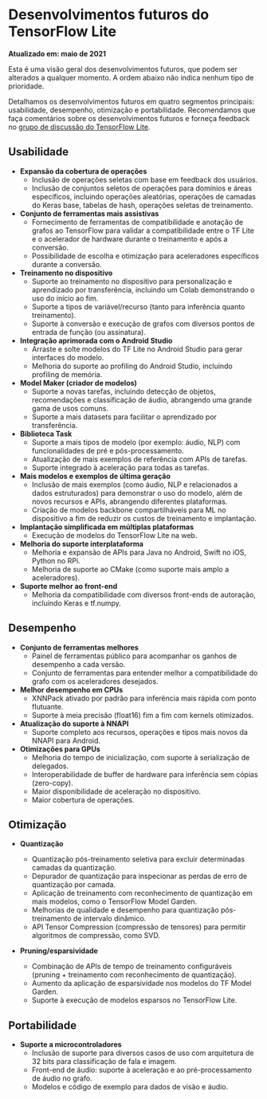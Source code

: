 # Desenvolvimentos futuros do TensorFlow Lite

**Atualizado em: maio de 2021**

Esta é uma visão geral dos desenvolvimentos futuros, que podem ser alterados a qualquer momento. A ordem abaixo não indica nenhum tipo de prioridade.

Detalhamos os desenvolvimentos futuros em quatro segmentos principais: usabilidade, desempenho, otimização e portabilidade. Recomendamos que faça comentários sobre os desenvolvimentos futuros e forneça feedback no [grupo de discussão do TensorFlow Lite](https://groups.google.com/a/tensorflow.org/g/tflite).

## Usabilidade

- **Expansão da cobertura de operações**
    - Inclusão de operações seletas com base em feedback dos usuários.
    - Inclusão de conjuntos seletos de operações para domínios e áreas específicos, incluindo operações aleatórias, operações de camadas do Keras base, tabelas de hash, operações seletas de treinamento.
- **Conjunto de ferramentas mais assistivas**
    - Fornecimento de ferramentas de compatibilidade e anotação de grafos ao TensorFlow para validar a compatibilidade entre o TF Lite e o acelerador de hardware durante o treinamento e após a conversão.
    - Possibilidade de escolha e otimização para aceleradores específicos durante a conversão.
- **Treinamento no dispositivo**
    - Suporte ao treinamento no dispositivo para personalização e aprendizado por transferência, incluindo um Colab demonstrando o uso do início ao fim.
    - Suporte a tipos de variável/recurso (tanto para inferência quanto treinamento).
    - Suporte à conversão e execução de grafos com diversos pontos de entrada de função (ou assinatura).
- **Integração aprimorada com o Android Studio**
    - Arraste e solte modelos do TF Lite no Android Studio para gerar interfaces do modelo.
    - Melhoria do suporte ao profiling do Android Studio, incluindo profiling de memória.
- **Model Maker (criador de modelos)**
    - Suporte a novas tarefas, incluindo detecção de objetos, recomendações e classificação de áudio, abrangendo uma grande gama de usos comuns.
    - Suporte a mais datasets para facilitar o aprendizado por transferência.
- **Biblioteca Task**
    - Suporte a mais tipos de modelo (por exemplo: áudio, NLP) com funcionalidades de pré e pós-processamento.
    - Atualização de mais exemplos de referência com APIs de tarefas.
    - Suporte integrado à aceleração para todas as tarefas.
- **Mais modelos e exemplos de última geração**
    - Inclusão de mais exemplos (como áudio, NLP e relacionados a dados estruturados) para demonstrar o uso do modelo, além de novos recursos e APIs, abrangendo diferentes plataformas.
    - Criação de modelos backbone compartilháveis para ML no dispositivo a fim de reduzir os custos de treinamento e implantação.
- **Implantação simplificada em múltiplas plataformas**
    - Execução de modelos do TensorFlow Lite na web.
- **Melhoria do suporte interplataforma**
    - Melhoria e expansão de APIs para Java no Android, Swift no iOS, Python no RPi.
    - Melhoria de suporte ao CMake (como suporte mais amplo a aceleradores).
- **Suporte melhor ao front-end**
    - Melhoria da compatibilidade com diversos front-ends de autoração, incluindo Keras e tf.numpy.

## Desempenho

- **Conjunto de ferramentas melhores**
    - Painel de ferramentas público para acompanhar os ganhos de desempenho a cada versão.
    - Conjunto de ferramentas para entender melhor a compatibilidade do grafo com os aceleradores desejados.
- **Melhor desempenho em CPUs**
    - XNNPack ativado por padrão para inferência mais rápida com ponto flutuante.
    - Suporte à meia precisão (float16) fim a fim com kernels otimizados.
- **Atualização do suporte à NNAPI**
    - Suporte completo aos recursos, operações e tipos mais novos da NNAPI para Android.
- **Otimizações para GPUs**
    - Melhoria do tempo de inicialização, com suporte à serialização de delegados.
    - Interoperabilidade de buffer de hardware para inferência sem cópias (zero-copy).
    - Maior disponibilidade de aceleração no dispositivo.
    - Maior cobertura de operações.

## Otimização

- **Quantização**

    - Quantização pós-treinamento seletiva para excluir determinadas camadas da quantização.
    - Depurador de quantização para inspecionar as perdas de erro de quantização por camada.
    - Aplicação de treinamento com reconhecimento de quantização em mais modelos, como o TensorFlow Model Garden.
    - Melhorias de qualidade e desempenho para quantização pós-treinamento de intervalo dinâmico.
    - API Tensor Compression (compressão de tensores) para permitir algoritmos de compressão, como SVD.

- **Pruning/esparsividade**

    - Combinação de APIs de tempo de treinamento configuráveis (pruning + treinamento com reconhecimento de quantização).
    - Aumento da aplicação de esparsividade nos modelos do TF Model Garden.
    - Suporte à execução de modelos esparsos no TensorFlow Lite.

## Portabilidade

- **Suporte a microcontroladores**
    - Inclusão de suporte para diversos casos de uso com arquitetura de 32 bits para classificação de fala e imagem.
    - Front-end de áudio: suporte à aceleração e ao pré-processamento de áudio no grafo.
    - Modelos e código de exemplo para dados de visão e áudio.
